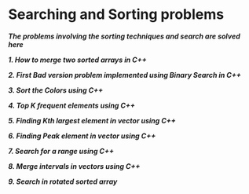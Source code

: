# Searching and Sorting problems

***The problems involving the sorting techniques and search are solved here***

***1. How to merge two sorted arrays in C++***

***2. First Bad version problem implemented using Binary Search in C++***

***3. Sort the Colors using C++***

***4. Top K frequent elements using C++***

***5. Finding Kth largest element in vector using C++***

***6. Finding Peak element in vector using C++***

***7. Search for a range using C++***

***8. Merge intervals in vectors using C++***

***9. Search in rotated sorted array***
